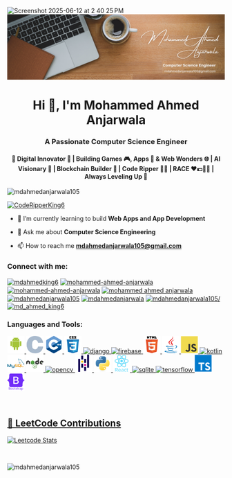 <img width="1512" alt="Screenshot 2025-06-12 at 2 40 25 PM" src="https://github.com/user-attachments/assets/6050e70e-e89d-42b7-ab4c-0c353cef1d1b" />![logo](https://github.com/mdahmedanjarwala105/mdahmedanjarwala105/blob/main/MohammedAhmedProfile.png)

<h1 align="center">Hi 👋, I'm Mohammed Ahmed Anjarwala</h1>
<h3 align="center">A Passionate Computer Science Engineer</h3>

<h4 align="center">🚀 Digital Innovator 🌟 | Building Games 🎮, Apps 📱 & Web Wonders 🌐 | AI Visionary 🤖 | Blockchain Builder 🔗 | Code Ripper 🧑‍💻 | RACE ❤️💵💪🏻 | Always Leveling Up 🚀</h4>

<p align="left"> <img src="https://komarev.com/ghpvc/?username=mdahmedanjarwala105&label=Profile%20views&color=0e75b6&style=flat" alt="mdahmedanjarwala105" /> </p>

<p align="left"> <a href="https://x.com/CodeRipperKing6" target="blank"><img src="https://img.shields.io/twitter/follow/CodeRipperKing6?logo=twitter&style=for-the-badge" alt="CodeRipperKing6" /></a> </p>

- 🌱 I’m currently learning to build **Web Apps and App Development**

- 💬 Ask me about **Computer Science Engineering**

- 📫 How to reach me **mdahmedanjarwala105@gmail.com**

<h3 align="left">Connect with me:</h3>
<p align="left">

<a href="https://twitter.com/mdahmedking6" target="blank"><img align="center" src="https://raw.githubusercontent.com/rahuldkjain/github-profile-readme-generator/master/src/images/icons/Social/twitter.svg" alt="mdahmedking6" height="30" width="40" /></a>
<a href="https://linkedin.com/in/mohammed-ahmed-anjarwala" target="blank"><img align="center" src="https://raw.githubusercontent.com/rahuldkjain/github-profile-readme-generator/master/src/images/icons/Social/linked-in-alt.svg" alt="mohammed-ahmed-anjarwala" height="30" width="40" /></a>
<a href="https://stackoverflow.com/users/mohammed-ahmed-anjarwala" target="blank"><img align="center" src="https://raw.githubusercontent.com/rahuldkjain/github-profile-readme-generator/master/src/images/icons/Social/stack-overflow.svg" alt="mohammed-ahmed-anjarwala" height="30" width="40" /></a>
<a href="https://fb.com/mohammed ahmed anjarwala" target="blank"><img align="center" src="https://raw.githubusercontent.com/rahuldkjain/github-profile-readme-generator/master/src/images/icons/Social/facebook.svg" alt="mohammed ahmed anjarwala" height="30" width="40" /></a>
<a href="https://instagram.com/mdahmedanjarwala105" target="blank"><img align="center" src="https://raw.githubusercontent.com/rahuldkjain/github-profile-readme-generator/master/src/images/icons/Social/instagram.svg" alt="mdahmedanjarwala105" height="30" width="40" /></a>
<a href="https://www.hackerrank.com/mdahmedanjarwala" target="blank"><img align="center" src="https://raw.githubusercontent.com/rahuldkjain/github-profile-readme-generator/master/src/images/icons/Social/hackerrank.svg" alt="mdahmedanjarwala" height="30" width="40" /></a>
<a href="https://www.leetcode.com/mdahmedanjarwala105/" target="blank"><img align="center" src="https://raw.githubusercontent.com/rahuldkjain/github-profile-readme-generator/master/src/images/icons/Social/leet-code.svg" alt="mdahmedanjarwala105/" height="30" width="40" /></a>
<a href="https://www.codechef.com/users/md_ahmed_king6" target="blank"><img align="center" src="https://cdn.jsdelivr.net/npm/simple-icons@3.1.0/icons/codechef.svg" alt="md_ahmed_king6" height="30" width="40" /></a>

</p>

<h3 align="left">Languages and Tools:</h3>
<p align="left"> <a href="https://developer.android.com" target="_blank" rel="noreferrer"> <img src="https://raw.githubusercontent.com/devicons/devicon/master/icons/android/android-original-wordmark.svg" alt="android" width="40" height="40"/> </a> <a href="https://getbootstrap.com" target="_blank" rel="noreferrer"> <img src="https://raw.githubusercontent.com/devicons/devicon/master/icons/c/c-original.svg" alt="c" width="40" height="40"/> </a> <a href="https://www.w3schools.com/cpp/" target="_blank" rel="noreferrer"> <img src="https://raw.githubusercontent.com/devicons/devicon/master/icons/cplusplus/cplusplus-original.svg" alt="cplusplus" width="40" height="40"/> </a> <a href="https://www.w3schools.com/css/" target="_blank" rel="noreferrer"> <img src="https://raw.githubusercontent.com/devicons/devicon/master/icons/css3/css3-original-wordmark.svg" alt="css3" width="40" height="40"/> </a> <a href="https://www.djangoproject.com/" target="_blank" rel="noreferrer"> <img src="https://cdn.worldvectorlogo.com/logos/django.svg" alt="django" width="40" height="40"/> </a> <a href="https://firebase.google.com/" target="_blank" rel="noreferrer"> <img src="https://www.vectorlogo.zone/logos/firebase/firebase-icon.svg" alt="firebase" width="40" height="40"/> </a> <a href="https://www.w3.org/html/" target="_blank" rel="noreferrer"> <img src="https://raw.githubusercontent.com/devicons/devicon/master/icons/html5/html5-original-wordmark.svg" alt="html5" width="40" height="40"/> </a> <a href="https://www.java.com" target="_blank" rel="noreferrer"> <img src="https://raw.githubusercontent.com/devicons/devicon/master/icons/java/java-original.svg" alt="java" width="40" height="40"/> </a> <a href="https://developer.mozilla.org/en-US/docs/Web/JavaScript" target="_blank" rel="noreferrer"> <img src="https://raw.githubusercontent.com/devicons/devicon/master/icons/javascript/javascript-original.svg" alt="javascript" width="40" height="40"/> </a> <a href="https://kotlinlang.org" target="_blank" rel="noreferrer"> <img src="https://www.vectorlogo.zone/logos/kotlinlang/kotlinlang-icon.svg" alt="kotlin" width="40" height="40"/> </a> <a href="https://www.mysql.com/" target="_blank" rel="noreferrer"> <img src="https://raw.githubusercontent.com/devicons/devicon/master/icons/mysql/mysql-original-wordmark.svg" alt="mysql" width="40" height="40"/> </a> <a href="https://nodejs.org" target="_blank" rel="noreferrer"> <img src="https://raw.githubusercontent.com/devicons/devicon/master/icons/nodejs/nodejs-original-wordmark.svg" alt="nodejs" width="40" height="40"/> </a> <a href="https://opencv.org/" target="_blank" rel="noreferrer"> <img src="https://www.vectorlogo.zone/logos/opencv/opencv-icon.svg" alt="opencv" width="40" height="40"/> </a> <a href="https://pandas.pydata.org/" target="_blank" rel="noreferrer"> <img src="https://raw.githubusercontent.com/devicons/devicon/2ae2a900d2f041da66e950e4d48052658d850630/icons/pandas/pandas-original.svg" alt="pandas" width="40" height="40"/> </a> <a href="https://www.python.org" target="_blank" rel="noreferrer"> <img src="https://raw.githubusercontent.com/devicons/devicon/master/icons/python/python-original.svg" alt="python" width="40" height="40"/> </a> <a href="https://reactjs.org/" target="_blank" rel="noreferrer"> <img src="https://raw.githubusercontent.com/devicons/devicon/master/icons/react/react-original-wordmark.svg" alt="react" width="40" height="40"/> </a> <a href="https://scikit-learn.org/" target="_blank" rel="noreferrer"> <a href="https://www.sqlite.org/" target="_blank" rel="noreferrer"> <img src="https://www.vectorlogo.zone/logos/sqlite/sqlite-icon.svg" alt="sqlite" width="40" height="40"/> </a><a href="https://www.tensorflow.org" target="_blank" rel="noreferrer"> <img src="https://www.vectorlogo.zone/logos/tensorflow/tensorflow-icon.svg" alt="tensorflow" width="40" height="40"/> </a> <a href="https://www.typescriptlang.org/" target="_blank" rel="noreferrer"> <img src="https://raw.githubusercontent.com/devicons/devicon/master/icons/typescript/typescript-original.svg" alt="typescript" width="40" height="40"/> </a> <img src="https://raw.githubusercontent.com/devicons/devicon/master/icons/bootstrap/bootstrap-plain-wordmark.svg" alt="bootstrap" width="40" height="40"/> </a> <a href="https://www.cprogramming.com/" target="_blank" rel="noreferrer"> </p>

</br>

## 🧮 LeetCode Contributions
[![Leetcode Stats](https://leetcard.jacoblin.cool/mdahmedanjarwala105?theme=light&font=baloo&ext=activity)](https://leetcode.com/mdahmedanjarwala105)

</br>

<p><img align="left" src="https://github-readme-stats.vercel.app/api/top-langs?username=mdahmedanjarwala105&show_icons=true&locale=en&layout=compact" alt="mdahmedanjarwala105" /></p>
